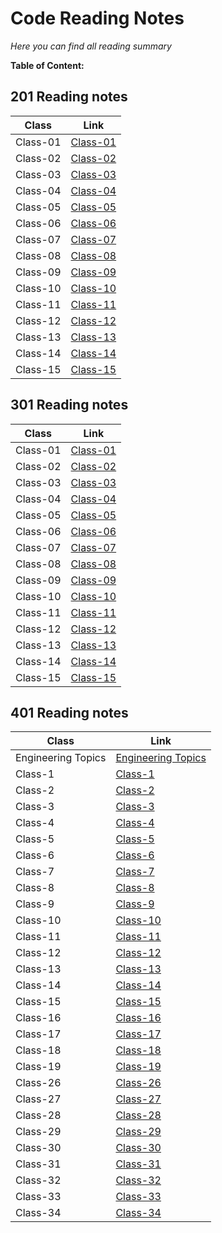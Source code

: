 
# Code Reading Notes
*Here you can find all reading summary*

**Table of Content:**
## 201 Reading notes
Class    | Link
---------|---------
Class-01 | [Class-01](https://fatemaowedah.github.io/reading-notes/class-01)
Class-02 | [Class-02](https://fatemaowedah.github.io/reading-notes/class-02)
Class-03 | [Class-03](https://fatemaowedah.github.io/reading-notes/class-03)
Class-04 | [Class-04](https://fatemaowedah.github.io/reading-notes/class-04)
Class-05 | [Class-05](https://fatemaowedah.github.io/reading-notes/class-05)
Class-06 | [Class-06](https://fatemaowedah.github.io/reading-notes/class-06)
Class-07 | [Class-07](https://fatemaowedah.github.io/reading-notes/class-07)
Class-08 | [Class-08](https://fatemaowedah.github.io/reading-notes/class-08)
Class-09 | [Class-09](https://fatemaowedah.github.io/reading-notes/class-09)
Class-10 | [Class-10](https://fatemaowedah.github.io/reading-notes/class-10)
Class-11 | [Class-11](https://fatemaowedah.github.io/reading-notes/class-11)
Class-12 | [Class-12](https://fatemaowedah.github.io/reading-notes/class-12)
Class-13 | [Class-13](https://fatemaowedah.github.io/reading-notes/class-13)
Class-14 | [Class-14](https://fatemaowedah.github.io/reading-notes/class-14)
Class-15 | [Class-15](https://fatemaowedah.github.io/reading-notes/class-15)

## 301 Reading notes
Class    | Link
---------|---------
Class-01 | [Class-01](https://fatemaowedah.github.io/reading-notes/class-16)
Class-02 | [Class-02](https://fatemaowedah.github.io/reading-notes/class-17)
Class-03 | [Class-03](https://fatemaowedah.github.io/reading-notes/class-18)
Class-04 | [Class-04](https://fatemaowedah.github.io/reading-notes/class-19)
Class-05 | [Class-05](https://fatemaowedah.github.io/reading-notes/class-20)
Class-06 | [Class-06](https://fatemaowedah.github.io/reading-notes/class-21)
Class-07 | [Class-07](https://fatemaowedah.github.io/reading-notes/class-22)
Class-08 | [Class-08](https://fatemaowedah.github.io/reading-notes/class-23)
Class-09 | [Class-09](https://fatemaowedah.github.io/reading-notes/class-24)
Class-10 | [Class-10](https://fatemaowedah.github.io/reading-notes/class-25)
Class-11 | [Class-11](https://fatemaowedah.github.io/reading-notes/class-26)
Class-12 | [Class-12](https://fatemaowedah.github.io/reading-notes/class-27)
Class-13 | [Class-13](https://fatemaowedah.github.io/reading-notes/class-28)
Class-14 | [Class-14](https://fatemaowedah.github.io/reading-notes/class-29)
Class-15 | [Class-15](https://fatemaowedah.github.io/reading-notes/class-30)

## 401 Reading notes
Class    | Link
---------|---------
Engineering Topics | [Engineering Topics](https://fatemaowedah.github.io/reading-notes/EngineeringTopics)
Class-1 | [Class-1](https://fatemaowedah.github.io/reading-notes/class-31)
Class-2 | [Class-2](https://fatemaowedah.github.io/reading-notes/class-32)
Class-3 | [Class-3](https://fatemaowedah.github.io/reading-notes/class-33)
Class-4 | [Class-4](https://fatemaowedah.github.io/reading-notes/class-34)
Class-5 | [Class-5](https://fatemaowedah.github.io/reading-notes/class-35)
Class-6 | [Class-6](https://fatemaowedah.github.io/reading-notes/class-36)
Class-7 | [Class-7](https://fatemaowedah.github.io/reading-notes/class-37)
Class-8 | [Class-8](https://fatemaowedah.github.io/reading-notes/class-38)
Class-9 | [Class-9](https://fatemaowedah.github.io/reading-notes/class-39)
Class-10 | [Class-10](https://fatemaowedah.github.io/reading-notes/class-40)
Class-11 | [Class-11](https://fatemaowedah.github.io/reading-notes/class-41)
Class-12 | [Class-12](https://fatemaowedah.github.io/reading-notes/class-42)
Class-13 | [Class-13](https://fatemaowedah.github.io/reading-notes/class-43)
Class-14 | [Class-14](https://fatemaowedah.github.io/reading-notes/class-44)
Class-15 | [Class-15](https://fatemaowedah.github.io/reading-notes/class-45)
Class-16 | [Class-16](https://fatemaowedah.github.io/reading-notes/class-46)
Class-17 | [Class-17](https://fatemaowedah.github.io/reading-notes/class-47)
Class-18 | [Class-18](https://fatemaowedah.github.io/reading-notes/class-48)
Class-19 | [Class-19](https://fatemaowedah.github.io/reading-notes/class-49)
Class-26 | [Class-26](https://fatemaowedah.github.io/reading-notes/class-50)
Class-27 | [Class-27](https://fatemaowedah.github.io/reading-notes/class-51)
Class-28 | [Class-28](https://fatemaowedah.github.io/reading-notes/class-52)
Class-29 | [Class-29](https://fatemaowedah.github.io/reading-notes/class-53)
Class-30 | [Class-30](https://fatemaowedah.github.io/reading-notes/class-54)
Class-31 | [Class-31](https://fatemaowedah.github.io/reading-notes/class-55)
Class-32 | [Class-32](https://fatemaowedah.github.io/reading-notes/class-56)
Class-33 | [Class-33](https://fatemaowedah.github.io/reading-notes/class-57)
Class-34 | [Class-34](https://fatemaowedah.github.io/reading-notes/class-58)

